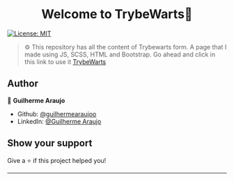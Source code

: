 <h1 align="center">Welcome to TrybeWarts👋</h1>
<p>
  <a href="#" target="_blank">
    <img alt="License: MIT" src="https://img.shields.io/badge/License-MIT-yellow.svg" />
  </a>
</p>

> ⚙️ This repository has all the content of Trybewarts form. A page that I made using JS, SCSS, HTML and Bootstrap. Go ahead and click in this link to use it [TrybeWarts](https://guilhermearaujoo.github.io/my-own-trybewarts/dist/index.html)

## Author

👤 **Guilherme Araujo**

* Github: [@guilhermearaujoo](https://github.com/guilhermearaujoo)
* LinkedIn: [@Guilherme Araujo](https://www.linkedin.com/in/guilherme-araujo-644b6419b/)

## Show your support

Give a ⭐️ if this project helped you!

***
